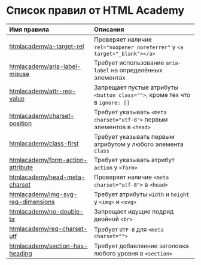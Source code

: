 # Список правил от HTML Academy

| Имя правила                                                                         | Описания                                                                    |
|:------------------------------------------------------------------------------------|:----------------------------------------------------------------------------|
| [htmlacademy/a-target-rel](../rules/a-target-rel/README.md)                         | Проверяет наличие `rel="noopener noreferrer"` у `<a target="_blank"></a>`   |
| [htmlacademy/aria-label-misuse](../rules/aria-label-misuse/README.md)               | Требует использование `aria-label` на определённых элементах                |
| [htmlacademy/attr-req-value](../rules/attr-req-value/README.md)                     | Запрещает пустые атрибуты `<button class="">`, кроме тех что в `ignore: []` |
| [htmlacademy/charset-position](../rules/charset-position/README.md)                 | Требует указывать `<meta charset="utf-8">` первым элементов в `<head>`      |
| [htmlacademy/class-first](../rules/class-first/README.md)                           | Требует указывать первым атрибутом у любого элемента `class`                |
| [htmlacademy/form-action-attribute](../rules/form-action-attribute/README.md)       | Требует указывать атрибут `action` у `<form>`                               |
| [htmlacademy/head-meta-charset](../rules/head-meta-charset/README.md)               | Проверяет наличие `<meta charset="utf-8">` в `<head>`                       |
| [htmlacademy/img-svg-req-dimensions](../rules/img-svg-req-dimensions/README.md)     | Требует атрибуты `width` и `height` у `<img>` и `<svg>`                     |
| [htmlacademy/no-double-br](../rules/no-double-br/README.md)                         | Запрещает идущие подряд двойной `<br>`                                      |
| [htmlacademy/req-charset-utf](../rules/req-charset-utf/README.md)                   | Требует `UTF-8` для `<meta charset="">`                                     |
| [htmlacademy/section-has-heading](../rules/section-has-heading/README.md)           | Требует добавляение заголовка любого уровня в `<section>`                   |
